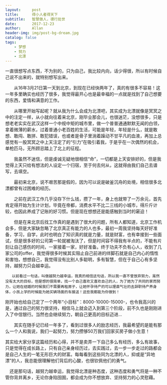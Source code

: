 ```yaml
---
layout:     post
title:      得小人者得天下
subtitle:   智慧做人，德行处世
date:       2017-12-23
author:     Allan
header-img: img/post-bg-dream.jpg
catalog: false
tags:
    - 梦想
    - 努力
    - 北漂
---
```


   一直很想写点东西，不为别的，只为自己，我比较内向，话少得很，所以有时候自己说不出来的，就特别想写出来。

　　从16年3月21日第一天到北京，到现在已经快两年了，真的有很多不容易！这一年多里确实也经历了很多，我觉得最开心也是最幸福的一点就是找到了自己想要的东西，爱情和满意的工作。

　　从哪里开始写起呢？就从我为什么会成为北漂吧，其实成为北漂就像是冥冥之中的注定一样，从小就向往着来北京，刚毕业那会儿，也很迷茫，没想很多，只是想老老实实在武汉这样一个中规中矩的城市里，做一个普普通通默默无闻的白领，拿着微薄的薪水，过着普通小老百姓的生活，可能是年轻，年轻是什么，就是敢想、敢闯、敢拼、敢犯错误，也或者是骨子里淌着躁动不甘平凡的血液，再加上总感觉有一股冥冥之中上天注定了的“引力”在吸引着我，于是乎在一次偶然的机会，单枪匹马，无所顾忌踏上了北上的征程。

　　我虽然不迷信，但是虔诚无疑地很相信“命”，一切都是上天安排好的，但是我觉得上天只给有想法的人设定一个归宿，至于何去何从，这就得由我们自己去谱写，去填空。

　　最初来北京，说不艰苦那是假的，因为可以说是破釜沉舟的处境，相信很多北漂都曾有过困难的经历。

　　之前在武汉工作几乎没存下什么钱，攒了一年，身上也就带了一万余元，首先肯定得开始为生计计划，毕竟在帝都，消费水平不比二三线的小城市，得斤斤计较，也因此养成了记账的好习惯。但是现在想想还是能感触到当时的窘迫！

　　但是在来北京后找工作真的是遇到了很大的问题，所有人都知道，北京工作机会多，但是大家缺忽略了北京真正有能力的人也多，最初一周我坚持每天好好准备，学习，自学，此时也明白了知识真的就是力量，就是财富，也有幸接到一些面试，但是很多好的公司第一轮就被淘汰了，但是时间容不得我有半点的，不能有片刻让自己感伤的时间，一家接着一家，好好准备。终于功夫不负有心人，收到了几家公司的offer，我觉得很多时候其实阻止自己前进的绊脚石就是自己内心的惰性和害怕，想想自己，我觉得没有比别人多聪明，多有智慧，但在于自己心有多坚持，越努力只会越幸运。

       以前看过一句话，叫做越努力越幸运，我真的相信这句话，所以我一直不曾放弃努力，虽然没有太大的目标，但是想的很简单，找一个自己喜欢又喜欢自己的人，为了她为了共同的家而努力，让她在结婚的时候我们不需要再租房子，让她怀孕待产的可以理直气壮的去辞职待产养身体，小孩上学的时候能为她买辆场面的车接送！这些我都能为你做到！

   刚开始也给自己定了一个两年“小目标”：8000-10000-15000-，也令我高兴的是，通过自己的努力很坚持，相信马上就会迈入到第三个阶段，前不久也是刚刚进入了中信银行。当然也会继续努力，朝自己更高的目标迈进...

　　其实在随手记已经一年多了，看到过很多人的励志经历，我最希望的是能有那么一个人和我说，我们一起努力，努力攒够50万我们回家买房子做小生意！
	
  其实给大家分享这篇经历和心得，并不是卖弄一下自己多么有经历，多么有故事，只是觉得在成长路上，只有自己亲身经历过，去实践过，去一步一步走过的路都会是自己人生的一笔无形巨大的财富。每每看到这些同为北漂的人，抑或是“异地漂”的人，我总能很理解他们背后的心酸，也很钦佩他们的勇气。

　还是那句话，越努力越幸运，我觉得北漂是种态度，这种态度和勇气将是一种不管你背井离乡，无论你身陷囹圄，都会成为你不想放弃、坚持努力的心灵慰藉。
